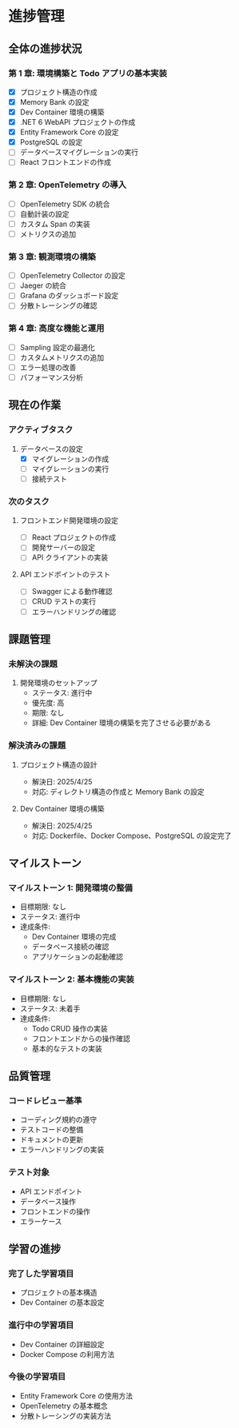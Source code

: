 # 進捗管理

## 全体の進捗状況

### 第 1 章: 環境構築と Todo アプリの基本実装

- [x] プロジェクト構造の作成
- [x] Memory Bank の設定
- [x] Dev Container 環境の構築
- [x] .NET 6 WebAPI プロジェクトの作成
- [x] Entity Framework Core の設定
- [x] PostgreSQL の設定
- [ ] データベースマイグレーションの実行
- [ ] React フロントエンドの作成

### 第 2 章: OpenTelemetry の導入

- [ ] OpenTelemetry SDK の統合
- [ ] 自動計装の設定
- [ ] カスタム Span の実装
- [ ] メトリクスの追加

### 第 3 章: 観測環境の構築

- [ ] OpenTelemetry Collector の設定
- [ ] Jaeger の統合
- [ ] Grafana のダッシュボード設定
- [ ] 分散トレーシングの確認

### 第 4 章: 高度な機能と運用

- [ ] Sampling 設定の最適化
- [ ] カスタムメトリクスの追加
- [ ] エラー処理の改善
- [ ] パフォーマンス分析

## 現在の作業

### アクティブタスク

1. データベースの設定
   - [x] マイグレーションの作成
   - [ ] マイグレーションの実行
   - [ ] 接続テスト

### 次のタスク

1. フロントエンド開発環境の設定

   - [ ] React プロジェクトの作成
   - [ ] 開発サーバーの設定
   - [ ] API クライアントの実装

2. API エンドポイントのテスト
   - [ ] Swagger による動作確認
   - [ ] CRUD テストの実行
   - [ ] エラーハンドリングの確認

## 課題管理

### 未解決の課題

1. 開発環境のセットアップ
   - ステータス: 進行中
   - 優先度: 高
   - 期限: なし
   - 詳細: Dev Container 環境の構築を完了させる必要がある

### 解決済みの課題

1. プロジェクト構造の設計

   - 解決日: 2025/4/25
   - 対応: ディレクトリ構造の作成と Memory Bank の設定

2. Dev Container 環境の構築
   - 解決日: 2025/4/25
   - 対応: Dockerfile、Docker Compose、PostgreSQL の設定完了

## マイルストーン

### マイルストーン 1: 開発環境の整備

- 目標期限: なし
- ステータス: 進行中
- 達成条件:
  - Dev Container 環境の完成
  - データベース接続の確認
  - アプリケーションの起動確認

### マイルストーン 2: 基本機能の実装

- 目標期限: なし
- ステータス: 未着手
- 達成条件:
  - Todo CRUD 操作の実装
  - フロントエンドからの操作確認
  - 基本的なテストの実装

## 品質管理

### コードレビュー基準

- コーディング規約の遵守
- テストコードの整備
- ドキュメントの更新
- エラーハンドリングの実装

### テスト対象

- API エンドポイント
- データベース操作
- フロントエンドの操作
- エラーケース

## 学習の進捗

### 完了した学習項目

- プロジェクトの基本構造
- Dev Container の基本設定

### 進行中の学習項目

- Dev Container の詳細設定
- Docker Compose の利用方法

### 今後の学習項目

- Entity Framework Core の使用方法
- OpenTelemetry の基本概念
- 分散トレーシングの実装方法
